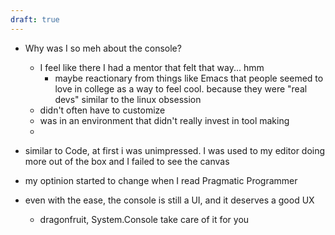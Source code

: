 ```yaml
---
draft: true
---
```

- Why was I so meh about the console?
  - I feel like there I had a mentor that felt that way... hmm
    - maybe reactionary from things like Emacs that people seemed to love in college as a way to feel cool. because they were "real devs" similar to the linux obsession
  - didn't often have to customize
  - was in an environment that didn't really invest in tool making
  - 
- similar to Code, at first i was unimpressed. I was used to my editor doing more out of the box and I failed to see the canvas
- my optinion started to change when I read Pragmatic Programmer

- even with the ease, the console is still a UI, and it deserves a good UX
  - dragonfruit, System.Console take care of it for you